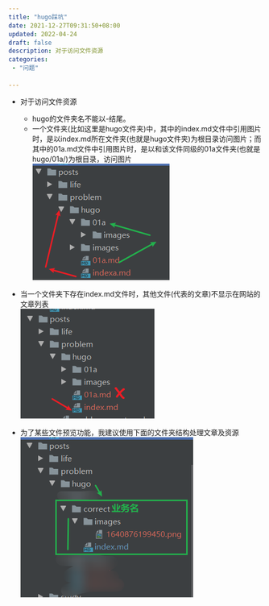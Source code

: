 ```yaml
---
title: "hugo踩坑"
date: 2021-12-27T09:31:50+08:00
updated: 2022-04-24
draft: false
description: 对于访问文件资源
categories: 
 - "问题"

---
```



* 对于访问文件资源  
  * hugo的文件夹名不能以-结尾。  
  * 一个文件夹(比如这里是hugo文件夹)中，其中的index.md文件中引用图片时，是以index.md所在文件夹(也就是hugo文件夹)为根目录访问图片；而其中的01a.md文件中引用图片时，是以和该文件同级的01a文件夹(也就是hugo/01a/)为根目录，访问图片  
  ![](https://raw.githubusercontent.com/lwmfjc/lwmfjc.github.io.resource/main/img/1640875951876.png)

* 当一个文件夹下存在index.md文件时，其他文件(代表的文章)不显示在网站的文章列表  
 ![](https://raw.githubusercontent.com/lwmfjc/lwmfjc.github.io.resource/main/img/1640875552500.png)
* 为了某些文件预览功能，我建议使用下面的文件夹结构处理文章及资源  
  ![](https://raw.githubusercontent.com/lwmfjc/lwmfjc.github.io.resource/main/img/1640876339569.png)

  



